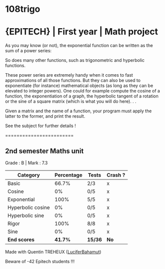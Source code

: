 # 108trigo
# {EPITECH} | First year | Math project

As you may know (or not), the exponential function can be written as the sum of a power series:

So does many other functions, such as trigonometric and hyperbolic functions.

These power series are extremely handy when it comes to fast approximations of all those functions. But
they can also be used to exponentiate (for instance) mathematical objects (as long as they can be elevated
to integer powers). One could for example compute the cosine of a function, the exponentiation of a graph,
the hyperbolic tangent of a rotation or the sine of a square matrix (which is what you will do here). . .

Given a matrix and the name of a function, your program must apply the latter to the former, and print the
result.

See the subject for further details !

========================

## 2nd semester Maths unit

Grade : B | Mark : 7.3

| Category          | Percentage | Tests     | Crash ? |
|-------------------|------------|-----------|---------|
| Basic             | 66.7%      | 2/3       | x       |
| Cosine            | 0%         | 0/5       | x       |
| Exponential       | 100%       | 5/5       | x       |
| Hyperbolic cosine | 0%         | 0/5       | x       |
| Hyperbolic sine   | 0%         | 0/5       | x       |
| Rigor             | 100%       | 8/8       | x       |
| Sine              | 0%         | 0/5       | x       |
| **End scores**    | **41.7%**  | **15/36** | **No**  |

Made with Quentin TREHEUX ([LuciferBahamut](https://github.com/LuciferBahamut))

Beware of -42 Epitech students !!!
